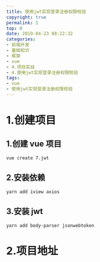 ```yaml
---
title: 使用jwt实现登录注册权限校验
copyright: true
permalink: 1
top: 0
date: 2019-04-23 08:22:32
categories:
- 前端开发
- 基础知识
- 框架
- vue
- 4.项目实战
- 4.使用jwt实现登录注册权限校验
tags:
- vue
- 使用jwt实现登录注册权限校验
---
```


# 1.创建项目

## 1.创建 vue 项目

```
vue create 7.jwt
```

## 2.安装依赖

```
yarn add iview axios
```

## 3.安装 jwt

```
yarn add body-parser jsonwebtoken
```

# 2.项目地址
